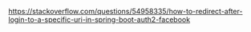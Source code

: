 https://stackoverflow.com/questions/54958335/how-to-redirect-after-login-to-a-specific-uri-in-spring-boot-auth2-facebook